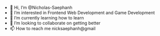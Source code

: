 - 👋 Hi, I’m @Nicholas-Saephanh
- 👀 I’m interested in Frontend Web Development and Game Development
- 🌱 I’m currently learning how to learn
- 💞️ I’m looking to collaborate on getting better
- 📫 How to reach me nicksaephanh@gmail 

<!---
Nicholas-Saephanh/Nicholas-Saephanh is a ✨ special ✨ repository because its `README.md` (this file) appears on your GitHub profile.
You can click the Preview link to take a look at your changes.
--->
